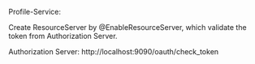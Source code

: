 
Profile-Service:

Create ResourceServer by @EnableResourceServer, which validate the token from Authorization Server.

Authorization Server: http://localhost:9090/oauth/check_token
